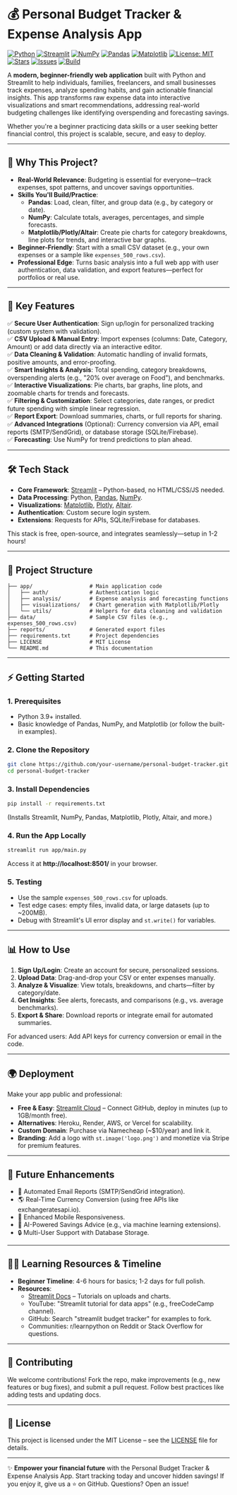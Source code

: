# 💰 Personal Budget Tracker & Expense Analysis App

[![Python](https://img.shields.io/badge/Python-3.9%2B-blue?logo=python)](https://www.python.org/)
[![Streamlit](https://img.shields.io/badge/Streamlit-Framework-red?logo=streamlit)](https://streamlit.io/)
[![NumPy](https://img.shields.io/badge/NumPy-Data%20Analysis-yellow?logo=numpy)](https://numpy.org/)
[![Pandas](https://img.shields.io/badge/Pandas-Data%20Manipulation-green?logo=pandas)](https://pandas.pydata.org/)
[![Matplotlib](https://img.shields.io/badge/Matplotlib-Visualization-orange?logo=matplotlib)](https://matplotlib.org/)
[![License: MIT](https://img.shields.io/badge/License-MIT-green.svg)](LICENSE)
[![Stars](https://img.shields.io/github/stars/your-username/personal-budget-tracker?style=social)](https://github.com/your-username/personal-budget-tracker/stargazers)
[![Issues](https://img.shields.io/github/issues/your-username/personal-budget-tracker)](https://github.com/your-username/personal-budget-tracker/issues)
[![Build](https://img.shields.io/github/actions/workflow/status/your-username/personal-budget-tracker/ci.yml?label=Build&logo=github)](https://github.com/your-username/personal-budget-tracker/actions)

A **modern, beginner-friendly web application** built with Python and Streamlit to help individuals, families, freelancers, and small businesses track expenses, analyze spending habits, and gain actionable financial insights. This app transforms raw expense data into interactive visualizations and smart recommendations, addressing real-world budgeting challenges like identifying overspending and forecasting savings.

Whether you're a beginner practicing data skills or a user seeking better financial control, this project is scalable, secure, and easy to deploy.

---

## 🌟 Why This Project?

- **Real-World Relevance**: Budgeting is essential for everyone—track expenses, spot patterns, and uncover savings opportunities.
- **Skills You'll Build/Practice**:
  - **Pandas**: Load, clean, filter, and group data (e.g., by category or date).
  - **NumPy**: Calculate totals, averages, percentages, and simple forecasts.
  - **Matplotlib/Plotly/Altair**: Create pie charts for category breakdowns, line plots for trends, and interactive bar graphs.
- **Beginner-Friendly**: Start with a small CSV dataset (e.g., your own expenses or a sample like `expenses_500_rows.csv`).
- **Professional Edge**: Turns basic analysis into a full web app with user authentication, data validation, and export features—perfect for portfolios or real use.

---

## 🚀 Key Features

✅ **Secure User Authentication**: Sign up/login for personalized tracking (custom system with validation).  
✅ **CSV Upload & Manual Entry**: Import expenses (columns: Date, Category, Amount) or add data directly via an interactive editor.  
✅ **Data Cleaning & Validation**: Automatic handling of invalid formats, positive amounts, and error-proofing.  
✅ **Smart Insights & Analysis**: Total spending, category breakdowns, overspending alerts (e.g., "20% over average on Food"), and benchmarks.  
✅ **Interactive Visualizations**: Pie charts, bar graphs, line plots, and zoomable charts for trends and forecasts.  
✅ **Filtering & Customization**: Select categories, date ranges, or predict future spending with simple linear regression.  
✅ **Report Export**: Download summaries, charts, or full reports for sharing.  
✅ **Advanced Integrations** (Optional): Currency conversion via API, email reports (SMTP/SendGrid), or database storage (SQLite/Firebase).  
✅ **Forecasting**: Use NumPy for trend predictions to plan ahead.

---

## 🛠️ Tech Stack

- **Core Framework**: [Streamlit](https://streamlit.io/) – Python-based, no HTML/CSS/JS needed.
- **Data Processing**: Python, [Pandas](https://pandas.pydata.org/), [NumPy](https://numpy.org/).
- **Visualizations**: [Matplotlib](https://matplotlib.org/), [Plotly](https://plotly.com/), [Altair](https://altair-viz.github.io/).
- **Authentication**: Custom secure login system.
- **Extensions**: Requests for APIs, SQLite/Firebase for databases.

This stack is free, open-source, and integrates seamlessly—setup in 1-2 hours!

---

## 📂 Project Structure

```
├── app/                  # Main application code
│   ├── auth/             # Authentication logic
│   ├── analysis/         # Expense analysis and forecasting functions
│   ├── visualizations/   # Chart generation with Matplotlib/Plotly
│   └── utils/            # Helpers for data cleaning and validation
├── data/                 # Sample CSV files (e.g., expenses_500_rows.csv)
├── reports/              # Generated export files
├── requirements.txt      # Project dependencies
├── LICENSE               # MIT License
└── README.md             # This documentation
```

---

## ⚡ Getting Started

### 1. Prerequisites
- Python 3.9+ installed.
- Basic knowledge of Pandas, NumPy, and Matplotlib (or follow the built-in examples).

### 2. Clone the Repository
```bash
git clone https://github.com/your-username/personal-budget-tracker.git
cd personal-budget-tracker
```

### 3. Install Dependencies
```bash
pip install -r requirements.txt
```
(Installs Streamlit, NumPy, Pandas, Matplotlib, Plotly, Altair, and more.)

### 4. Run the App Locally
```bash
streamlit run app/main.py
```
Access it at **http://localhost:8501/** in your browser.

### 5. Testing
- Use the sample `expenses_500_rows.csv` for uploads.
- Test edge cases: empty files, invalid data, or large datasets (up to ~200MB).
- Debug with Streamlit's UI error display and `st.write()` for variables.

---

## 📊 How to Use

1. **Sign Up/Login**: Create an account for secure, personalized sessions.
2. **Upload Data**: Drag-and-drop your CSV or enter expenses manually.
3. **Analyze & Visualize**: View totals, breakdowns, and charts—filter by category/date.
4. **Get Insights**: See alerts, forecasts, and comparisons (e.g., vs. average benchmarks).
5. **Export & Share**: Download reports or integrate email for automated summaries.

For advanced users: Add API keys for currency conversion or email in the code.

---

## 🌍 Deployment

Make your app public and professional:

- **Free & Easy**: [Streamlit Cloud](https://streamlit.io/cloud) – Connect GitHub, deploy in minutes (up to 1GB/month free).
- **Alternatives**: Heroku, Render, AWS, or Vercel for scalability.
- **Custom Domain**: Purchase via Namecheap (~$10/year) and link it.
- **Branding**: Add a logo with `st.image('logo.png')` and monetize via Stripe for premium features.

---

## 🔮 Future Enhancements

- 📧 Automated Email Reports (SMTP/SendGrid integration).
- 🌎 Real-Time Currency Conversion (using free APIs like exchangeratesapi.io).
- 📱 Enhanced Mobile Responsiveness.
- 🤖 AI-Powered Savings Advice (e.g., via machine learning extensions).
- 🔒 Multi-User Support with Database Storage.

---

## 🧑‍💻 Learning Resources & Timeline

- **Beginner Timeline**: 4-6 hours for basics; 1-2 days for full polish.
- **Resources**:
  - [Streamlit Docs](https://streamlit.io/) – Tutorials on uploads and charts.
  - YouTube: "Streamlit tutorial for data apps" (e.g., freeCodeCamp channel).
  - GitHub: Search "streamlit budget tracker" for examples to fork.
  - Communities: r/learnpython on Reddit or Stack Overflow for questions.

---

## 🙌 Contributing

We welcome contributions! Fork the repo, make improvements (e.g., new features or bug fixes), and submit a pull request. Follow best practices like adding tests and updating docs.

---

## 📜 License

This project is licensed under the MIT License – see the [LICENSE](LICENSE) file for details.

---

✨ **Empower your financial future** with the Personal Budget Tracker & Expense Analysis App. Start tracking today and uncover hidden savings! If you enjoy it, give us a ⭐ on GitHub. Questions? Open an issue!